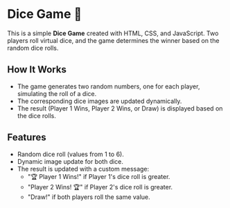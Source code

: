 # Dice Game 🎲

This is a simple **Dice Game** created with HTML, CSS, and JavaScript. Two players roll virtual dice, and the game determines the winner based on the random dice rolls.

## How It Works

- The game generates two random numbers, one for each player, simulating the roll of a dice.
- The corresponding dice images are updated dynamically.
- The result (Player 1 Wins, Player 2 Wins, or Draw) is displayed based on the dice rolls.

## Features

- Random dice roll (values from 1 to 6).
- Dynamic image update for both dice.
- The result is updated with a custom message:
  - "🏆 Player 1 Wins!" if Player 1's dice roll is greater.
  - "Player 2 Wins! 🏆" if Player 2's dice roll is greater.
  - "Draw!" if both players roll the same value.
